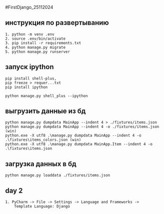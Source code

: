 #FirstDjango_25112024

## инструкция по развертыванию

    1. python -m venv .env
    2. source .env/bin/activate
    3. pip install -r requirements.txt
    4. python manage.py migrate
    5. python manage.py runserver

## запуск ipython 

    pip install shell-plus,
    pip freeze > requer...txt
    pip install ipython
    
    python manage.py shell_plus --ipython

## выгрузить данные из бд

    python manage.py dumpdata MainApp --indent 4 > ./fixtures/items.json
    python manage.py dumpdata MainApp --indent 4 -o ./fixtures/items.json (win)
    python.exe -X utf8 .\manage.py dumpdata MainApp --indent 4 -o  .\fixtures\items_colors.json (win)
    python.exe -X utf8 .\manage.py dumpdata MainApp.Item --indent 4 -o  .\fixtures\items.json

## загрузка данных в бд

    python manage.py loaddata ./fixtures/items.json


## day 2 
    
    1. PyCharm -> File -> Settings -> Language and Frameworks ->
        Template Language: Django